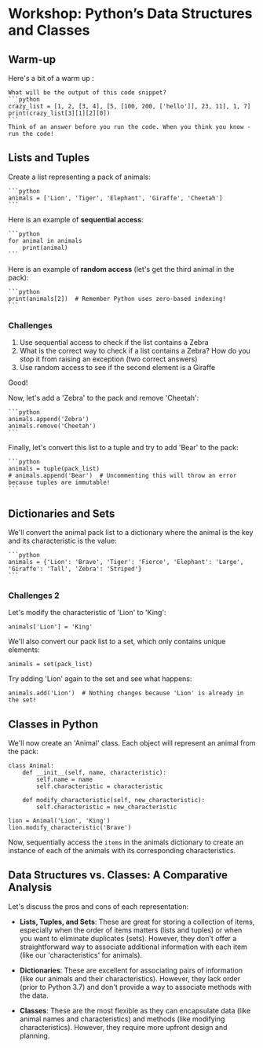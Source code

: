 
# **Workshop**: Python’s Data Structures and Classes

## Warm-up

Here's a bit of a warm up :

    What will be the output of this code snippet?
    ```python
    crazy_list = [1, 2, [3, 4], [5, [100, 200, ['hello']], 23, 11], 1, 7]
    print(crazy_list[3][1][2][0])
    ```
    Think of an answer before you run the code. When you think you know - run the code!

## Lists and Tuples

Create a list representing a pack of animals:

    ```python
    animals = ['Lion', 'Tiger', 'Elephant', 'Giraffe', 'Cheetah']
    ```

Here is an example of **sequential access**:

    ```python
    for animal in animals
        print(animal)
    ```

Here is an example of **random access** (let's get the third animal in the pack):

    ```python
    print(animals[2])  # Remember Python uses zero-based indexing!
    ```

### Challenges

1. Use sequential access to check if the list contains a Zebra
2. What is the correct way to check if a list contains a Zebra? How do you stop it from raising an exception (two correct answers)
3. Use random access to see if the second element is a Giraffe

Good!

Now, let's add a 'Zebra' to the pack and remove 'Cheetah':

    ```python
    animals.append('Zebra')
    animals.remove('Cheetah')
    ```

Finally, let's convert this list to a tuple and try to add 'Bear' to the pack:

    ```python
    animals = tuple(pack_list)
    # animals.append('Bear')  # Uncommenting this will throw an error because tuples are immutable!
    ```

## Dictionaries and Sets

We'll convert the animal pack list to a dictionary where the animal is the key and its characteristic is the value:

    ```python
    animals = {'Lion': 'Brave', 'Tiger': 'Fierce', 'Elephant': 'Large', 'Giraffe': 'Tall', 'Zebra': 'Striped'}
    ```

### Challenges 2

Let's modify the characteristic of 'Lion' to 'King':

    animals['Lion'] = 'King'

We'll also convert our pack list to a set, which only contains unique elements:

    animals = set(pack_list)

Try adding 'Lion' again to the set and see what happens:

    animals.add('Lion')  # Nothing changes because 'Lion' is already in the set!

## Classes in Python

We'll now create an 'Animal' class. Each object will represent an animal from the pack:

    class Animal:
        def __init__(self, name, characteristic):
            self.name = name
            self.characteristic = characteristic

        def modify_characteristic(self, new_characteristic):
            self.characteristic = new_characteristic

    lion = Animal('Lion', 'King')
    lion.modify_characteristic('Brave')

Now, sequentially access the `items` in the animals dictionary to create an instance of each of the animals with its corresponding characteristics.

## Data Structures vs. Classes: A Comparative Analysis

Let's discuss the pros and cons of each representation:

- **Lists, Tuples, and Sets**: These are great for storing a collection of items, especially when the order of items matters (lists and tuples) or when you want to eliminate duplicates (sets). However, they don't offer a straightforward way to associate additional information with each item (like our 'characteristics' for animals).
  
- **Dictionaries**: These are excellent for associating pairs of information (like our animals and their characteristics). However, they lack order (prior to Python 3.7) and don't provide a way to associate methods with the data.
  
- **Classes**: These are the most flexible as they can encapsulate data (like animal names and characteristics) and methods (like modifying characteristics). However, they require more upfront design and planning.
